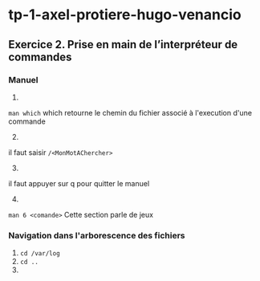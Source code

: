 # tp-1-axel-protiere-hugo-venancio

## Exercice 2. Prise en main de l’interpréteur de commandes

### Manuel

1. 
`man which` 
which retourne le chemin du fichier associé à l'execution d'une commande

2. 
il faut saisir `/<MonMotAChercher>`

3. 
il faut appuyer sur q pour quitter le manuel

4. 
`man 6 <comande>`
Cette section parle de jeux


### Navigation dans l'arborescence des fichiers

1. `cd /var/log`
2. `cd ..`
3. 

